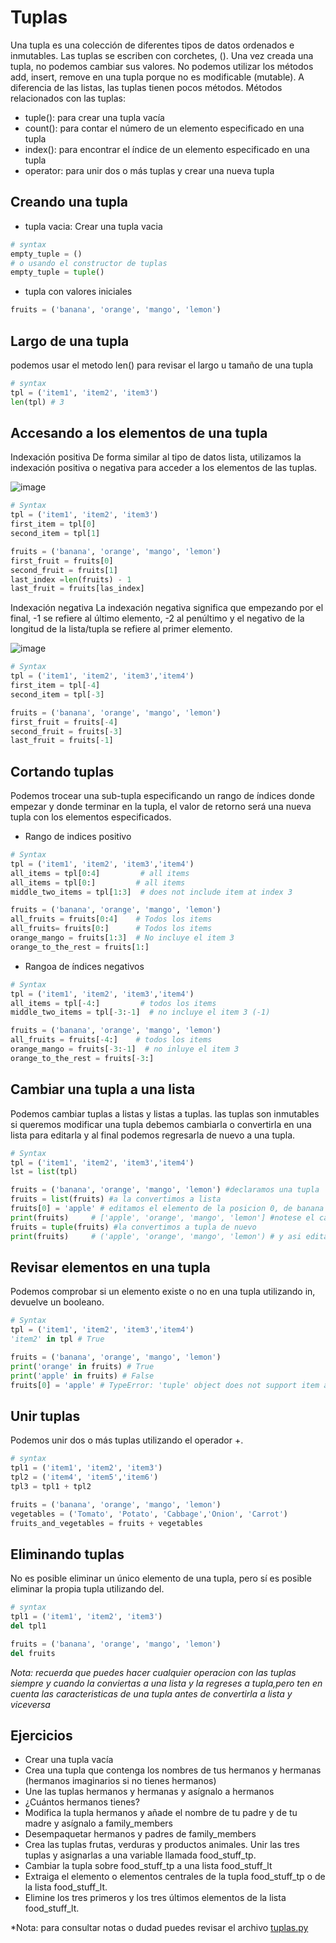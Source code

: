 # Tuplas
Una tupla es una colección de diferentes tipos de datos ordenados e inmutables. Las tuplas se escriben con corchetes, (). Una vez creada una tupla, no podemos cambiar sus valores. No podemos utilizar los métodos add, insert, remove en una tupla porque no es modificable (mutable). A diferencia de las listas, las tuplas tienen pocos métodos. Métodos relacionados con las tuplas:

* tuple(): para crear una tupla vacía
* count(): para contar el número de un elemento especificado en una tupla
* index(): para encontrar el índice de un elemento especificado en una tupla
* operator: para unir dos o más tuplas y crear una nueva tupla

## Creando una tupla
* tupla vacia: Crear una tupla vacia
```python
# syntax
empty_tuple = ()
# o usando el constructor de tuplas
empty_tuple = tuple()
```
* tupla con valores iniciales
```python
fruits = ('banana', 'orange', 'mango', 'lemon')
```
## Largo de una tupla
podemos usar el metodo len() para revisar el largo u tamaño de una tupla
```python
# syntax
tpl = ('item1', 'item2', 'item3')
len(tpl) # 3
```
## Accesando a los elementos de una tupla
Indexación positiva De forma similar al tipo de datos lista, utilizamos la indexación positiva o negativa para acceder a los elementos de las tuplas.

![image](https://github.com/Echxvx2610/Curso_Python_Basico/assets/99057175/c5cf4245-b49b-4073-aa40-5c07c0abd59a)
```python
# Syntax
tpl = ('item1', 'item2', 'item3')
first_item = tpl[0]
second_item = tpl[1]

fruits = ('banana', 'orange', 'mango', 'lemon')
first_fruit = fruits[0]
second_fruit = fruits[1]
last_index =len(fruits) - 1
last_fruit = fruits[las_index]
```
Indexación negativa La indexación negativa significa que empezando por el final, -1 se refiere al último elemento, -2 al penúltimo y el negativo de la longitud de la lista/tupla se refiere al primer elemento.

![image](https://github.com/Echxvx2610/Curso_Python_Basico/assets/99057175/d95d70d0-0cb6-47a9-ada9-e4e11e69cdc9)
```python
# Syntax
tpl = ('item1', 'item2', 'item3','item4')
first_item = tpl[-4]
second_item = tpl[-3]

fruits = ('banana', 'orange', 'mango', 'lemon')
first_fruit = fruits[-4]
second_fruit = fruits[-3]
last_fruit = fruits[-1]
```
## Cortando tuplas
Podemos trocear una sub-tupla especificando un rango de índices donde empezar y donde terminar en la tupla, el valor de retorno será una nueva tupla con los elementos especificados.
* Rango de indices positivo 
```python
# Syntax
tpl = ('item1', 'item2', 'item3','item4')
all_items = tpl[0:4]         # all items
all_items = tpl[0:]         # all items
middle_two_items = tpl[1:3]  # does not include item at index 3

fruits = ('banana', 'orange', 'mango', 'lemon')
all_fruits = fruits[0:4]    # Todos los items
all_fruits= fruits[0:]      # Todos los items
orange_mango = fruits[1:3]  # No incluye el item 3
orange_to_the_rest = fruits[1:]
```
* Rangoa de índices negativos
```python
# Syntax
tpl = ('item1', 'item2', 'item3','item4')
all_items = tpl[-4:]         # todos los items
middle_two_items = tpl[-3:-1]  # no incluye el item 3 (-1)

fruits = ('banana', 'orange', 'mango', 'lemon')
all_fruits = fruits[-4:]    # todos los items
orange_mango = fruits[-3:-1]  # no inluye el item 3
orange_to_the_rest = fruits[-3:]
```
## Cambiar una tupla a una lista
Podemos cambiar tuplas a listas y listas a tuplas. las tuplas son inmutables si queremos modificar una tupla debemos cambiarla o convertirla en una lista para editarla y al final podemos regresarla de nuevo a una tupla.
```python
# Syntax
tpl = ('item1', 'item2', 'item3','item4')
lst = list(tpl)

fruits = ('banana', 'orange', 'mango', 'lemon') #declaramos una tupla
fruits = list(fruits) #a la convertimos a lista
fruits[0] = 'apple' # editamos el elemento de la posicion 0, de banana a apple
print(fruits)     # ['apple', 'orange', 'mango', 'lemon'] #notese el cambio
fruits = tuple(fruits) #la convertimos a tupla de nuevo
print(fruits)     # ('apple', 'orange', 'mango', 'lemon') # y asi editamos una tupla
```
## Revisar elementos en una tupla
Podemos comprobar si un elemento existe o no en una tupla utilizando in, devuelve un booleano.
```python
# Syntax
tpl = ('item1', 'item2', 'item3','item4')
'item2' in tpl # True

fruits = ('banana', 'orange', 'mango', 'lemon')
print('orange' in fruits) # True
print('apple' in fruits) # False
fruits[0] = 'apple' # TypeError: 'tuple' object does not support item assignment
```
## Unir tuplas
Podemos unir dos o más tuplas utilizando el operador +.
```python
# syntax
tpl1 = ('item1', 'item2', 'item3')
tpl2 = ('item4', 'item5','item6')
tpl3 = tpl1 + tpl2

fruits = ('banana', 'orange', 'mango', 'lemon')
vegetables = ('Tomato', 'Potato', 'Cabbage','Onion', 'Carrot')
fruits_and_vegetables = fruits + vegetables
```
## Eliminando tuplas
No es posible eliminar un único elemento de una tupla, pero sí es posible eliminar la propia tupla utilizando del.
```python
# syntax
tpl1 = ('item1', 'item2', 'item3')
del tpl1

fruits = ('banana', 'orange', 'mango', 'lemon')
del fruits
```
*Nota: recuerda que puedes hacer cualquier operacion con las tuplas siempre y cuando la conviertas a una lista y la regreses a tupla,pero ten en cuenta las caracteristicas de una tupla antes de convertirla a lista y viceversa*


## Ejercicios
* Crear una tupla vacía
* Crea una tupla que contenga los nombres de tus hermanos y hermanas (hermanos imaginarios si no tienes hermanos)
* Une las tuplas hermanos y hermanas y asígnalo a hermanos
* ¿Cuántos hermanos tienes?
* Modifica la tupla hermanos y añade el nombre de tu padre y de tu madre y asígnalo a family_members
* Desempaquetar hermanos y padres de family_members
* Crea las tuplas frutas, verduras y productos animales. Unir las tres tuplas y asignarlas a una variable llamada
food_stuff_tp.
* Cambiar la tupla sobre food_stuff_tp a una lista food_stuff_lt
* Extraiga el elemento o elementos centrales de la tupla food_stuff_tp o de la lista food_stuff_lt.
* Elimine los tres primeros y los tres últimos elementos de la lista food_stuff_lt.

*Nota: para consultar notas o dudad puedes revisar el archivo [tuplas.py](./tuplas.py)
